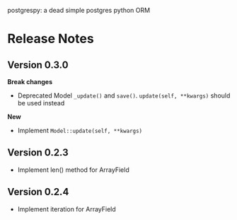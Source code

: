 postgrespy: a dead simple postgres python ORM

# Release Notes
## Version 0.3.0
**Break changes**

- Deprecated Model `_update()` and `save()`. `update(self, **kwargs)` should be used instead

**New**

- Implement `Model::update(self, **kwargs)`

## Version 0.2.3
- Implement len() method for ArrayField
## Version 0.2.4
- Implement iteration for ArrayField
